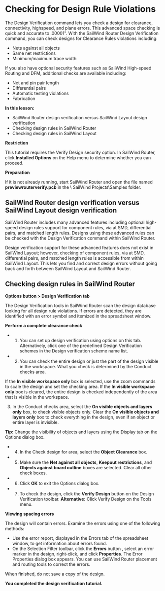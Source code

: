 # Checking for Design Rule Violations
The Design Verification command lets you check a design for clearance, connectivity, highspeed, and plane errors. This advanced space checking is quick and accurate to .00001". With the SailWind Router Design Verification command, you can check designs for Clearance Rules violations including:

- Nets against all objects
- Same net restrictions
- Minimum/maximum trace width

If you also have optional security features such as SailWind High-speed Routing and DFM, additional checks are available including:

- Net and pin pair length
- Differential pairs
- Automatic testing violations
- Fabrication

**In this lesson:**

- SailWind Router design verification versus SailWind Layout design verification
- Checking design rules in SailWind Router
- Checking design rules in SailWind Layout

**Restriction**

This tutorial requires the Verify Design security option. In SailWind Router, click **Installed Options** on the Help menu to determine whether you can proceed.

**Preparation**

If it is not already running, start SailWind Router and open the file named **previewrouterverify.pcb** in the \ SailWind Projects\Samples folder.

## SailWind Router design verification versus SailWind Layout design verification
SailWind Router includes many advanced features including optional high-speed design rules support for component rules, via at SMD, differential pairs, and matched length rules. Designs using these advanced rules can be checked with the Design Verification command within SailWind Router.

Design verification support for these advanced features does not exist in SailWind Layout; however, checking of component rules, via at SMD, differential pairs, and matched length rules is accessible from within SailWind Layout. This lets you find and correct design errors without going back and forth between SailWind Layout and SailWind Router.

## Checking design rules in SailWind Router
**Options button > Design Verification tab**

The Design Verification tools in SailWind Router scan the design database looking for all design rule violations. If errors are detected, they are identified with an error symbol and itemized in the spreadsheet window.

**Perform a complete clearance check**

- 1. You can set up design verification using options on this tab. Alternatively, click one of the predefined Design Verification schemes in the Design verification scheme name list.
- 2. You can check the entire design or just the part of the design visible in the workspace. What you check is determined by the Conduct checks area.

If the **In visible workspace only** box is selected, use the zoom commands to scale the design and set the checking area. If the **In visible workspace only** box is cleared, the entire design is checked independently of the area that is visible in the workspace.

3. In the Conduct checks area, select the **On visible objects and layers only** box, to check visible objects only. Clear the **On visible objects and layers only** box to check everything in the design, even if an object or entire layer is invisible.

**Tip:** Change the visibility of objects and layers using the Display tab on the Options dialog box.

- 4. In the Check design for area, select the **Object Clearance** box.
- 5. Make sure the **Net against all objects**, **Keepout restrictions**, and **Objects against board outline** boxes are selected. Clear all other check boxes.
- 6. Click **OK** to exit the Options dialog box.
- 7. To check the design, click the **Verify Design** button on the Design Verification toolbar. **Alternative:** Click Verify Design on the Tools menu.

**Viewing spacing errors**

The design will contain errors. Examine the errors using one of the following methods:

- Use the error report, displayed in the Errors tab of the spreadsheet window, to get information about errors found.
- On the Selection Filter toolbar, click the **Errors** button , select an error marker in the design, right-click, and click **Properties**. The Error Properties dialog box appears. You can use SailWind Router placement and routing tools to correct the errors.

When finished, do not save a copy of the design.

**You completed the design verification tutorial.**

